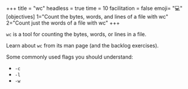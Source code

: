 +++
title = "wc"
headless = true
time = 10
facilitation = false
emoji= "💻"
[objectives]
    1="Count the bytes, words, and lines of a file with wc"
    2="Count just the words of a file with wc"
+++

`wc` is a tool for counting the bytes, words, or lines in a file.

Learn about `wc` from its man page (and the backlog exercises).

Some commonly used flags you should understand:
* `-c`
* `-l`
* `-w`

